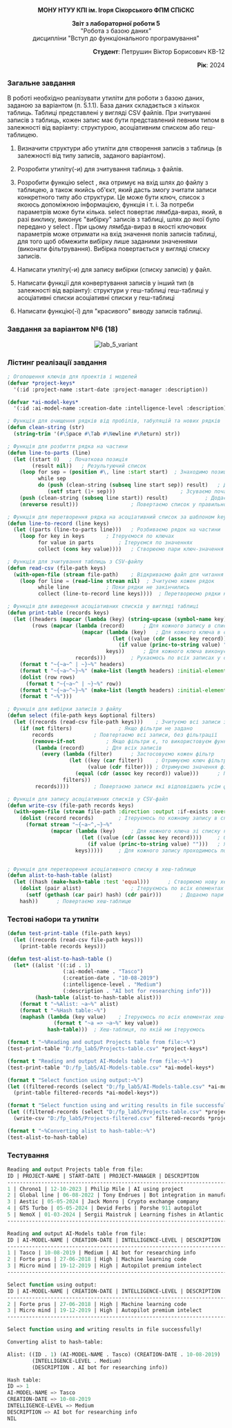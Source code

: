 <p align="center"><b>МОНУ НТУУ КПІ ім. Ігоря Сікорського ФПМ СПіСКС</b></p>
<p align="center">
<b>Звіт з лабораторної роботи 5</b><br/>
"Робота з базою даних"<br/>
дисципліни "Вступ до функціонального програмування"
</p>
<p align="right"><b>Студент</b>: Петрушин Віктор Борисович КВ-12</p>
<p align="right"><b>Рік</b>: 2024</p>

### Загальне завдання  
В роботі необхідно реалізувати утиліти для роботи з базою даних, заданою за варіантом
(п. 5.1.1). База даних складається з кількох таблиць. Таблиці представлені у вигляді CSV
файлів. При зчитуванні записів з таблиць, кожен запис має бути представлений певним
типом в залежності від варіанту: структурою, асоціативним списком або геш-таблицею.
1. Визначити структури або утиліти для створення записів з таблиць (в залежності від
типу записів, заданого варіантом).
2. Розробити утиліту(-и) для зчитування таблиць з файлів.
3. Розробити функцію select , яка отримує на вхід шлях до файлу з таблицею, а
також якийсь об'єкт, який дасть змогу зчитати записи конкретного типу або
структури. Це може бути ключ, список з якоюсь допоміжною інформацією, функція і
т. і. За потреби параметрів може бути кілька. select повертає лямбда-вираз,
який, в разі виклику, виконує "вибірку" записів з таблиці, шлях до якої було
передано у select . При цьому лямбда-вираз в якості ключових параметрів може
отримати на вхід значення полів записів таблиці, для того щоб обмежити вибірку
лише заданими значеннями (виконати фільтрування). Вибірка повертається у
вигляді списку записів.
4. Написати утиліту(-и) для запису вибірки (списку записів) у файл.

5. Написати функції для конвертування записів у інший тип (в залежності від
варіанту):
структури у геш-таблиці
геш-таблиці у асоціативні списки
асоціативні списки у геш-таблиці

6. Написати функцію(-ї) для "красивого" виводу записів таблиці.

### Завдання за варіантом №6 (18)
<p align="center">
    <img src="images/lab_5_variant.png" alt="lab_5_variant">
</p>

### Лістинг реалізації завдання
```lisp
; Оголошення ключів для проектів і моделей
(defvar *project-keys*
  '(:id :project-name :start-date :project-manager :description))

(defvar *ai-model-keys*
  '(:id :ai-model-name :creation-date :intelligence-level :description))

; Функція для очищення рядків від пробілів, табуляцій та нових рядків
(defun clean-string (str)
  (string-trim '(#\Space #\Tab #\Newline #\Return) str))

; Функція для розбиття рядка на частини
(defun line-to-parts (line)
  (let ((start 0)  	; Початкова позиція
        (result nil))  	; Результуючий список
    (loop for sep = (position #\, line :start start)  ; Знаходимо позицію наступної коми
          while sep
          do (push (clean-string (subseq line start sep)) result)  	; Додаємо частину до списку
             (setf start (1+ sep)))  					; Зсуваємо початкову позицію
    (push (clean-string (subseq line start)) result)  			; Додаємо останню частину
    (nreverse result)))  				; Повертаємо список у правильному порядку

; Функція для перетворення рядка на асоціативний список за шаблоном keys
(defun line-to-record (line keys)
  (let ((parts (line-to-parts line)))  	; Розбиваємо рядок на частини
    (loop for key in keys  		; Ітеруємося по ключах
          for value in parts  		; Ітеруємся по значеннях
          collect (cons key value))))  	; Створюємо пари ключ-значення

; Функція для зчитування таблиць з CSV-файлу
(defun read-csv (file-path keys)
  (with-open-file (stream file-path)  	; Відкриваємо файл для читання
    (loop for line = (read-line stream nil)  ; Зчитуємо кожен рядок
          while line  			; Поки рядки не закінчились
          collect (line-to-record line keys))))  ; Перетворюємо рядки на записи

; Функція для виведення асоціативних списків у вигляді таблиці
(defun print-table (records keys) 
  (let ((headers (mapcar (lambda (key) (string-upcase (symbol-name key))) keys))  ; Заголовки таблиці
        (rows (mapcar (lambda (record)  	; Для кожного запису в списку records
                        (mapcar (lambda (key) 	; Для кожного ключа в списку keys
                                  (let ((value (cdr (assoc key record))))  	; Отримуємо значення для поточного ключа в записі
                                    (if value (princ-to-string value) "")))  	; Якщо значення є, перетворюємо його на рядок
                                keys)) 		; Для кожного ключа виконуємо перетворення значення
                      records))) 		; Рухаємось по всіх записах у списку records
    (format t "~{~a~^ | ~}~%" headers)
    (format t "~{~a~^~}~%" (make-list (length headers) :initial-element "----------------"))
    (dolist (row rows)
      (format t "~{~a~^ | ~}~%" row))
    (format t "~{~a~^~}~%" (make-list (length headers) :initial-element "----------------"))
    (format t "~%")))

; Функція для вибірки записів з файлу
(defun select (file-path keys &optional filters)
  (let ((records (read-csv file-path keys)))  	; Зчитуємо всі записи з CSV-файлу, перетворюючи їх на асоціативні списки
    (if (not filters)  				; Якщо фільтри не задано
        records  			; Повтертаємо всі записи, без фільтрації
        (remove-if-not  		; Якщо фільтри є, то використовуєм функцію remove-if-not для фільтрації записів
         (lambda (record)  		; Для всіх записів
           (every (lambda (filter)  	; Застосовуємо кожен фільтр
                    (let ((key (car filter))  	; Отримуємо ключ фільтра
                          (value (cdr filter))) ; Отримуємо значення фільтру
                      (equal (cdr (assoc key record)) value)))  	; Перевіряємо чи значення по даному ключу в записі співпадає з фільтром
                  filters))
         records))))  		; Повертаємо записи які відповідають усім фільтрам

; Функція для запису асоціативних списків у CSV-файл
(defun write-csv (file-path records keys)
  (with-open-file (stream file-path :direction :output :if-exists :overwrite :element-type 'character)  ; Відкриваємо файл для запису
    (dolist (record records)  		; Ітеруємось по кожному запису в списку records
      (format stream "~{~a~^,~}~%"  
              (mapcar (lambda (key)  	; Для кожного ключа зі списку кейс
                        (let ((value (cdr (assoc key record))))  	; Отримуємо значення, яке відповідає ключу в записі
                          (if value (princ-to-string value) "")))  	; Якщо значення є - перетворюємо його в рядок
                      keys)))))  	; Для кожного запису проходимось по всіх ключах


; Функція для перетворення асоціативного списку в хеш-таблицю
(defun alist-to-hash-table (alist)
  (let ((hash (make-hash-table :test 'equal)))  	; Створюємо нову хеш-таблицю
    (dolist (pair alist)  				; Ітеруємось по всіх елементах списку
      (setf (gethash (car pair) hash) (cdr pair)))  	; Додаємо пари ключ-значення в таблицю
    hash))		; Повертаємо хеш-таблицю
```

### Тестові набори та утиліти
```lisp
(defun test-print-table (file-path keys)
  (let ((records (read-csv file-path keys)))
    (print-table records keys)))

(defun test-alist-to-hash-table ()
  (let* ((alist '((:id . 1)
                  (:ai-model-name . "Tasco")
                  (:creation-date . "10-08-2019")
                  (:intelligence-level . "Medium")
                  (:description . "AI bot for researching info")))
         (hash-table (alist-to-hash-table alist)))
    (format t "~%Alist: ~a~%" alist)
    (format t "~%Hash table:~%")
    (maphash (lambda (key value) 	; Ітеруємось по всіх елементах хеш-таблиці
               (format t "~a => ~a~%" key value))
             hash-table)))	; Хеш-таблиця, по якій ми ітеруємось

(format t "~%Reading and output Projects table from file:~%")
(test-print-table "D:/fp_lab5/Projects-table.csv" *project-keys*)

(format t "Reading and output AI-Models table from file:~%")
(test-print-table "D:/fp_lab5/AI-Models-table.csv" *ai-model-keys*)

(format t "Select function using output:~%")
(let ((filtered-records (select "D:/fp_lab5/AI-Models-table.csv" *ai-model-keys* '((:intelligence-level . "High")))))
  (print-table filtered-records *ai-model-keys*))

(format t "Select function using and writing results in file successfully!~%")
(let ((filtered-records (select "D:/fp_lab5/Projects-table.csv" *project-keys* '((:start-date . "05-05-2024")))))
  (write-csv "D:/fp_lab5/Projects-filtered.csv" filtered-records *project-keys*))

(format t "~%Converting alist to hash-table:~%")
(test-alist-to-hash-table)
```

### Тестування
```lisp
Reading and output Projects table from file:
ID | PROJECT-NAME | START-DATE | PROJECT-MANAGER | DESCRIPTION
--------------------------------------------------------------------------------
1 | Chrono1 | 12-10-2023 | Philip Mile | AI using project
2 | Global line | 06-08-2022 | Tony Endrues | Bot integration in manufaturing
3 | Aestic | 05-05-2024 | Jack Monro | Crypto exchange company
4 | GTS Turbo | 05-05-2024 | Devid Ferbs | Porshe 911 autopilot
5 | NemoX | 01-03-2024 | Sergii Maistruk | Learning fishes in Atlantic ocean
--------------------------------------------------------------------------------

Reading and output AI-Models table from file:
ID | AI-MODEL-NAME | CREATION-DATE | INTELLIGENCE-LEVEL | DESCRIPTION
--------------------------------------------------------------------------------
1 | Tasco | 10-08-2019 | Medium | AI bot for researching info
2 | Forte prus | 27-06-2018 | High | Machine learning code
3 | Micro mind | 19-12-2019 | High | Autopilot premium intelect
--------------------------------------------------------------------------------

Select function using output:
ID | AI-MODEL-NAME | CREATION-DATE | INTELLIGENCE-LEVEL | DESCRIPTION
--------------------------------------------------------------------------------
2 | Forte prus | 27-06-2018 | High | Machine learning code
3 | Micro mind | 19-12-2019 | High | Autopilot premium intelect
--------------------------------------------------------------------------------

Select function using and writing results in file successfully!

Converting alist to hash-table:

Alist: ((ID . 1) (AI-MODEL-NAME . Tasco) (CREATION-DATE . 10-08-2019)
        (INTELLIGENCE-LEVEL . Medium)
        (DESCRIPTION . AI bot for researching info))

Hash table:
ID => 1
AI-MODEL-NAME => Tasco
CREATION-DATE => 10-08-2019
INTELLIGENCE-LEVEL => Medium
DESCRIPTION => AI bot for researching info
NIL
```
